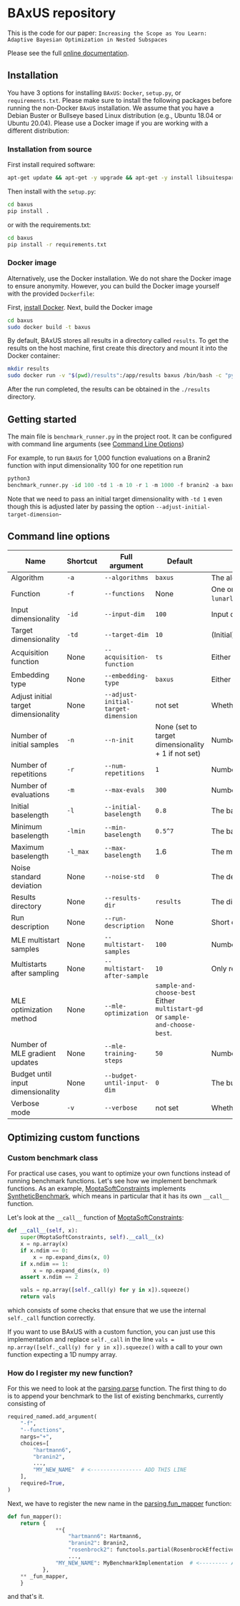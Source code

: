 # BAxUS repository

This is the code for our paper:
`Increasing the Scope as You Learn: Adaptive Bayesian Optimization in Nested Subspaces`

Please see the full [online documentation](https://baxus.papenmeier.io). 

## Installation

You have 3 options for installing `BAxUS`: `Docker`, `setup.py`, or `requirements.txt`.
Please make sure to install the following packages before running the non-Docker `BAxUS` installation.
We assume that you have a Debian Buster or Bullseye based Linux distribution (e.g., Ubuntu 18.04 or Ubuntu 20.04).
Please use a Docker image if you are working with a different distribution:

### Installation from source

First install required software:

```bash
apt-get update && apt-get -y upgrade && apt-get -y install libsuitesparse-dev libatlas-base-dev swig libopenblas-dev libsdl2-mixer-2.0-0 libsdl2-image-2.0-0 libsdl2-2.0-0 libsdl2-ttf-2.0-0 libsdl2-dev
```

Then install with the `setup.py`:

```bash
cd baxus
pip install .
```

or with the requirements.txt:

```bash
cd baxus
pip install -r requirements.txt
```

### Docker image

Alternatively, use the Docker installation.
We do not share the Docker image to ensure anonymity.
However, you can build the Docker image yourself with the provided `Dockerfile`:

First, [install Docker](https://docs.docker.com/engine/install/).
Next, build the Docker image

```bash
cd baxus
sudo docker build -t baxus
```

By default, BAxUS stores all results in a directory called `results`.
To get the results on the host machine, first create this directory and mount it into the Docker container:

```bash
mkdir results
sudo docker run -v "$(pwd)/results":/app/results baxus /bin/bash -c "python benchmark_runner.py -id 100 -td 1 -f branin2 --adjust-initial-target-dimension"
```

After the run completed, the results can be obtained in the `./results` directory.

## Getting started

The main file is `benchmark_runner.py` in the project root.
It can be configured with command line arguments (see [Command Line Options](README.html))

For example, to run `BAxUS` for 1,000 function evaluations on a Branin2 function with input dimensionality 100 for one
repetition run

```python
python3
benchmark_runner.py -id 100 -td 1 -n 10 -r 1 -m 1000 -f branin2 -a baxus --adjust-initial-target-dimension
```

Note that we need to pass an initial target dimensionality with `-td 1` even though this is adjusted later by passing
the option `--adjust-initial-target-dimension`-

## Command line options

| **Name**                             | **Shortcut** | **Full argument**                   | **Default**                                                                                                                                                                                                                                                             | **Description**                                                                                                                                                                                                                                                                                                                                                    |
|--------------------------------------|--------------|-------------------------------------|-------------------------------------------------------------------------------------------------------------------------------------------------------------------------------------------------------------------------------------------------------------------------|--------------------------------------------------------------------------------------------------------------------------------------------------------------------------------------------------------------------------------------------------------------------------------------------------------------------------------------------------------------------|
| Algorithm                            | `-a`         | `--algorithms`                      | `baxus`                                                                                                                                                                                                                                                                 | The algorithm to run. Has tobe from `baxus`, `embedded_turbo_target_dim`, `embedded_turbo_effective_dim`, `embedded_turbo_2_effective_dim`, `random_search`                                                                                                                                                                                                        |
| Function                             | `-f`         | `--functions`                       | None                                                                                                                                                                                                                                                                    | One ore several test functions. Has to be from `lunarlander`,`mnist`,`robotpushing`,`roverplanning`,`hartmann6`,`branin2`,`rosenbrock5`,`rosenbrock10`,`ackley`,`rosenbrock`,`levy`,`dixonprice`,`griewank`,`michalewicz`,`rastrigin`,`bipedalnncontroller`,`acrobotnncontroller`,`svm`,`lasso10`,`mopta08`,`hartmann6in1000_rotated`,`rosenbrock5in1000_rotated`. |
| Input dimensionality                 | `-id`        | `--input-dim`                       | `100`                                                                                                                                                                                                                                                                   | Input dimensionality of the function. This is overriden when the function has a fixed dimensionality.                                                                                                                                                                                                                                                              |
| Target dimensionality                | `-td`        | `--target-dim`                      | `10`                                                                                                                                                                                                                                                                    | (Initial) targetdimensionality of the function. Whether initial or not depends on the algorithm. Initial for `AdaTheSBO-1` and `AdaTheSBO-m` as they adapt the target dimensionality.                                                                                                                                                                              | |
| Acquisition function                 | None         | `--acquisition-function`            | `ts`                                                                                                                                                                                                                                                                    | Either `ts` (Thompson sampling) or `ei` (Expected improvement)                                                                                                                                                                                                                                                                                                     |
| Embedding type                       | None         | `--embedding-type`                  | `baxus`                                                                                                                                                                                                                                                                 | Either `baxus` (for the BAxUS embedding) or `hesbo` (for the HeSBO embedding)                                                                                                                                                                                                                                                                                      |
| Adjust initial target dimensionality | None         | `--adjust-initial-target-dimension` | not set                                                                                                                                                                                                                                                                 | Whether to adjust initial target dimensionality as described in the BAxUS paper.                                                                                                                                                                                                                                                                                   |
| Number of initial samples            | `-n`         | `--n-init`                          | None (set to target dimensionality + 1 if not set)                                                                                                                                                                                                                      | Number of samples.                                                                                                                                                                                                                                                                                                                                                 |
| Number of repetitions                | `-r`         | `--num-repetitions`                 | `1`                                                                                                                                                                                                                                                                     | Number repetitions of the run.                                                                                                                                                                                                                                                                                                                                     |
| Number of evaluations                | `-m`         | `--max-evals`                       | `300`                                                                                                                                                                                                                                                                   | Number evaluations. Cma-ES might use a few more.                                                                                                                                                                                                                                                                                                                   |
| Initial baselength                   | `-l`         | `--initial-baselength`              | `0.8`                                                                                                                                                                                                                                                                   | The base length of the trust region (default value is as in the TuRBO paper).                                                                                                                                                                                                                                                                                      |
| Minimum baselength                   | `-lmin`      | `--min-baselength`                  | `0.5^7`                                                                                                                                                                                                                                                                 | The base length a trust region is allowed to obtain (default value is as in the TuRBO paper).                                                                                                                                                                                                                                                                      |
| Maximum baselength                   | `-l_max`     | `--max-baselength`                  | 1.6                                                                                                                                                                                                                                                                     | The maximum base length a trust region is allowed obtain (default value is as in the TuRBO paper).                                                                                                                                                                                                                                                                 |
| Noise standard deviation             | None         | `--noise-std`                       | `0`                                                                                                                                                                                                                                                                     | The deviation of the noise. Whether this is used or not depends on the benchmark. It is generally only recognized synthetic benchmarks like `Branin2` but also for the synthetic `Lasso` versions.                                                                                                                                                                 |
| Results directory                    | None         | `--results-dir`                     | `results`                                                                                                                                                                                                                                                               | The directory which the results are written. Relative to the path from which the run was started.                                                                                                                                                                                                                                                                  |
| Run description                      | None         | `--run-description`                 | None                                                                                                                                                                                                                                                                    | Short description that will be added to the run directory                                                                                                                                                                                                                                                                                                          |
| MLE multistart samples               | None         | `--multistart-samples`              | `100`                                                                                                                                                                                                                                                                   | Number of multistart samples for the MLE GD optimization. Samples will be drawn from latin hypercube                                                                                                                                                                                                                                                               |
| Multistarts after sampling           | None         | `--multistart-after-sample`         | `10`                                                                                                                                                                                                                                                                    | Only recognized for `--mle-optimization sample-and-choose-best`. Number of multi-start gradient descent optimization of the `--multistart-samples` best ones.                                                                                                                                                                                                      |                                                                                                                                                                                                                                                                                                                                                                    |
| MLE optimization method              | None         | `--mle-optimization`                | `sample-and-choose-best`                                                                                                                                                                                            Either `multistart-gd` or `sample-and-choose-best`. |                                                                                                                                                                                                                                                                                                                                                                    |
| Number of MLE gradient updates       | None         | `--mle-training-steps`              | `50`                                                                                                                                                                                                                                                                    | Number of GD steps in MLE maximization.                                                                                                                                                                                                                                                                                                                            |                                                                                                                                                                                                                                                                                                                                                                    |
| Budget until input dimensionality    | None         | `--budget-until-input-dim`          | `0`                                                                                                                                                                                                                                                                     | The budget after which BAxUS will roughly reach the input dimensionality (see paper for details). If `0`: this is ignored                                                                                                                                                                                                                                          |              |                                     |                                                                                                                                                                                                                                                                                                                                                                                                                                                                                                                                                                                                                                                                                                                                                                                                                                                                                                                                        |                                                                                                                                                                                                                                                                                                                                                                                                                                                                                                                                                                                                                                                                                                                                                                                                                                                                                                              |
| Verbose mode                         | `-v`         | `--verbose`                         | not set                                                                                                                                                                                                                                                                 | Whether to print verbose messages                                                                                                                                                                                                                                                                                                                                  |

## Optimizing custom functions

### Custom benchmark class

For practical use cases, you want to optimize your own functions instead of running benchmark functions. Let's see how
we implement benchmark functions. As an example,
[MoptaSoftConstraints](source/baxus.benchmarks.html#baxus.benchmarks.real_world_benchmarks.MoptaSoftConstraints)
implements
[SyntheticBenchmark](source/baxus.benchmarks.html#baxus.benchmarks.benchmark_function.SyntheticBenchmark), which means
in particular that it has its
own `__call__` function.

Let's look at the `__call__` function
of [MoptaSoftConstraints](source/baxus.benchmarks.html#baxus.benchmarks.real_world_benchmarks.MoptaSoftConstraints):

```python
def __call__(self, x):
    super(MoptaSoftConstraints, self).__call__(x)
    x = np.array(x)
    if x.ndim == 0:
        x = np.expand_dims(x, 0)
    if x.ndim == 1:
        x = np.expand_dims(x, 0)
    assert x.ndim == 2

    vals = np.array([self._call(y) for y in x]).squeeze()
    return vals
```

which consists of some checks that ensure that we use the internal `self._call` function correctly.

If you want to use BAxUS with a custom function, you can just use this implementation and replace
`self._call` in the line
`vals = np.array([self._call(y) for y in x]).squeeze()`
with a call to your own function expecting a 1D numpy array.

### How do I register my new function?

For this we need to look at the [parsing.parse](source/baxus.util.html#baxus.util.parsing.parse) function.
The first thing to do is to append your benchmark to the list of existing benchmarks,
currently consisting of

```python
required_named.add_argument(
    "-f",
    "--functions",
    nargs="+",
    choices=[
        "hartmann6",
        "branin2",
        ...,
        "MY_NEW_NAME"  # <---------------- ADD THIS LINE 
    ],
    required=True,
)
```

Next, we have to register the new name in the [parsing.fun_mapper](source/baxus.util.html#baxus.util.parsing.fun_mapper)
function:

```python
def fun_mapper():
    return {
               **{
                   "hartmann6": Hartmann6,
                   "branin2": Branin2,
                   "rosenbrock2": functools.partial(RosenbrockEffectiveDim, effective_dim=2),
                   ...,
               "MY_NEW_NAME": MyBenchmarkImplementation  # <--------- ADD THIS LINE
           },
    ** _fun_mapper,
    }
```

and that's it. 

